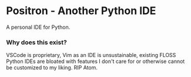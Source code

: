 # Positron - Another Python IDE

A personal IDE for Python.

### Why does this exist?
VSCode is proprietary, Vim as an IDE is unsustainable, existing FLOSS Python IDEs are bloated with features I don't care for or otherwise cannot be customized to my liking. RIP Atom.
